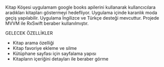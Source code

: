 Kitap Köşesi uygulamam google books apilerini kullanarak kullancıcılara aradıkları kitapları göstermeyi hedefliyor.
Uygulama içinde karanlık moda geçiş yapılabilir.
Uygulama İngilizce ve Türkçe desteği mevcuttur.
Projede MVVM ile RxSwift beraber kullanılmıştır.





GELECEK ÖZELLİKLER
* Kitap arama özelliği
* Kitap favoriye ekleme ve silme
* Kütüphane sayfası için sayfalama yapısı
* Kitapların içeriğini detayları ile beraber görme
